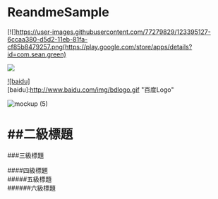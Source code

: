 # ReandmeSample

[![]https://user-images.githubusercontent.com/77279829/123395127-6ccaa380-d5d2-11eb-81fa-cf85b8479257.png(https://play.google.com/store/apps/details?id=com.sean.green)

[![](http://www.baidu.com/img/bdlogo.gif)](http://baidu.com)


[![baidu]](http://baidu.com)  
[baidu]:http://www.baidu.com/img/bdlogo.gif "百度Logo"   

![mockup (5)](https://user-images.githubusercontent.com/77279829/123379682-0f7a2680-d5c1-11eb-9761-3fad81611e56.png)



##二級標題
====
###三級標題  

####四級標題  
#####五級標題  
######六級標題  
